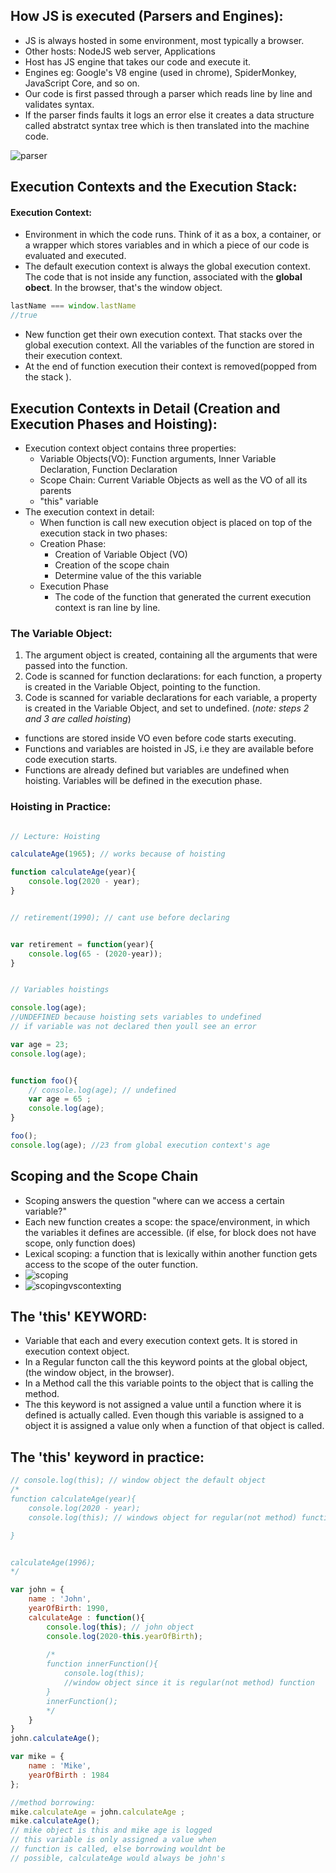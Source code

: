 ## How JS is executed (Parsers and Engines):

- JS is always hosted in some environment, most typically a browser. 
- Other hosts: NodeJS web server, Applications
- Host has JS engine that takes our code and execute it. 
- Engines eg: Google's V8 engine (used in chrome), SpiderMonkey, JavaScript Core, and so on. 
- Our code is first passed through a parser which reads line by line and validates syntax. 
- If the parser finds faults it logs an error else it creates a data structure called abstratct syntax tree which is then translated into the machine code.

![parser](parser.png)

## Execution Contexts and the Execution Stack:

#### Execution Context: 
- Environment in which the code runs. Think of it as a box, a container, or a wrapper which stores variables and in which a piece of our code is evaluated and executed.
- The default execution context is always the global execution context. The code that is not inside any function, associated with the **global obect**. In the browser, that's the window object. 
```js
lastName === window.lastName 
//true
```
- New function get their own execution context. That stacks over the global execution context. All the variables of the function are stored in their execution context. 
- At the end of function execution their context is removed(popped from the stack ).

## Execution Contexts in Detail (Creation and Execution Phases and Hoisting):

- Execution context object contains three properties: 
    - Variable Objects(VO): Function arguments, Inner Variable Declaration, Function Declaration
    - Scope Chain: Current Variable Objects as well as the VO of all its parents
    - "this" variable
- The execution context in detail:
    - When function is call new execution object is placed on top of the execution stack in two phases:
    - Creation Phase:
        - Creation of Variable Object (VO)
        - Creation of the scope chain
        - Determine value of the this variable
    - Execution Phase
        - The code of the function that generated the current execution context is ran line by line. 
### The Variable Object:
1. The argument object is created, containing all the arguments that were passed into the function.
2. Code is scanned for function declarations: for each function, a property is created in the Variable Object, pointing to the function.
3. Code is scanned for variable declarations for each variable, a property is created in the Variable Object, and set to undefined.
(*note: steps 2 and 3 are called hoisting*)
- functions are stored inside VO even before code starts executing.
- Functions and variables are hoisted in JS, i.e they are available before code execution starts.
- Functions are already defined but variables are undefined when hoisting. Variables will be defined in the execution phase.

### Hoisting in Practice:
```js

// Lecture: Hoisting

calculateAge(1965); // works because of hoisting

function calculateAge(year){
    console.log(2020 - year);
}


// retirement(1990); // cant use before declaring


var retirement = function(year){
    console.log(65 - (2020-year));
}


// Variables hoistings

console.log(age);
//UNDEFINED because hoisting sets variables to undefined
// if variable was not declared then youll see an error

var age = 23;
console.log(age);


function foo(){
    // console.log(age); // undefined
    var age = 65 ;
    console.log(age);
}

foo();
console.log(age); //23 from global execution context's age

```

## Scoping and the Scope Chain

- Scoping answers the question "where can we access a certain variable?"
- Each new function creates a scope: the space/environment, in which the variables it defines are accessible. (if else, for block does not have scope, only function does)
- Lexical scoping: a function that is lexically within another function gets access to the scope of the outer function.
- ![scoping](scoping.png)
- ![scopingvscontexting](scopingvscontexting.png)


## The 'this' KEYWORD:

- Variable that each and every execution context gets. It is stored in execution context object.
- In a Regular functon call the this keyword points at the global object,
(the window object, in the browser).
- In a Method call the this variable points to the object that is calling
the method.
- The this keyword is not assigned a value until a function where it is
defined is actually called. Even though this variable is assigned to a object it is assigned a value only when a function of that object is called. 

## The 'this' keyword in practice:

```js
// console.log(this); // window object the default object
/*
function calculateAge(year){
    console.log(2020 - year);
    console.log(this); // windows object for regular(not method) function call

}


calculateAge(1996); 
*/

var john = {
    name : 'John',
    yearOfBirth: 1990,
    calculateAge : function(){
        console.log(this); // john object
        console.log(2020-this.yearOfBirth);
        
        /*
        function innerFunction(){
            console.log(this); 
            //window object since it is regular(not method) function
        }
        innerFunction();
        */
    }
}
john.calculateAge();

var mike = {
    name : 'Mike',
    yearOfBirth : 1984
};

//method borrowing:
mike.calculateAge = john.calculateAge ;
mike.calculateAge(); 
// mike object is this and mike age is logged
// this variable is only assigned a value when 
// function is called, else borrowing wouldnt be
// possible, calculateAge would always be john's
```